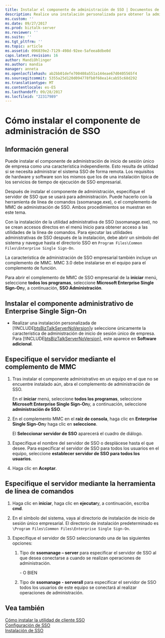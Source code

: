 ```yaml
---
title: Instalar el componente de administración de SSO | Documentos de Microsoft
description: Realice una instalación personalizada para obtener la administración de SSO y use ssomanage o administración de SSO para especificar el nombre del servidor de BizTalk Server
ms.custom: ''
ms.date: 09/27/2017
ms.prod: biztalk-server
ms.reviewer: ''
ms.suite: ''
ms.tgt_pltfrm: ''
ms.topic: article
ms.assetid: 096839e2-7129-498d-92ee-5afeea8dbe0d
caps.latest.revision: 16
author: MandiOhlinger
ms.author: mandia
manager: anneta
ms.openlocfilehash: ab2bb01defe700408a551a144eae67d0405565f4
ms.sourcegitcommit: 5355a25d120d094778fb8f68ea14cab55c68d292
ms.translationtype: MT
ms.contentlocale: es-ES
ms.lasthandoff: 09/28/2017
ms.locfileid: "22317989"
---
```

# <a name="how-to-install-the-sso-administration-component"></a>Cómo instalar el componente de administración de SSO

## <a name="overview"></a>Información general
Puede instalar el componente de administración de inicio de sesión único de empresa como una característica independiente. Esto resulta de utilidad si se necesita administrar el sistema SSO de forma remota. Los requisitos de hardware y software son los mismos que los de una instalación típica de los servicios de tiempo de ejecución de SSO empresarial.  
  
 Después de instalar el componente de administración, especifique el servidor de SSO que se usará para administración. Puede hacerlo con la herramienta de línea de comandos (ssomanage.exe), o el complemento de MMC de administración de SSO. Ambos procedimientos se muestran en este tema.  
  
 Con la instalación de la utilidad administrativa de SSO (ssomanage.exe), no se crean accesos directos en el menú Inicio para obtener acceso a las utilidades de la línea de comandos. Para ejecutar las utilidades administrativas de SSO después de la instalación, debe abrir un símbolo del sistema y navegue hasta el directorio SSO en `Program Files\Common Files\Enterprise Single Sign-On`.  
  
 La característica de administración de SSO empresarial también incluye un complemento de MMC. MMC 3.0 debe instalarse en el equipo para el complemento de función.  
  
 Para abrir el complemento de MMC de SSO empresarial de la **iniciar** menú, seleccione **todos los programas**, seleccione **Microsoft Enterprise Single Sign-On**y, a continuación, **SSO Administración**.  
  
## <a name="install-the-enterprise-single-sign-on-administrative-component"></a>Instalar el componente administrativo de Enterprise Single Sign-On  
  
-   Realizar una instalación personalizada de [!INCLUDE[btsBizTalkServerNoVersion](../includes/btsbiztalkservernoversion-md.md)]y seleccione únicamente la característica de administración de inicio de sesión único de empresa. Para [!INCLUDE[btsBizTalkServerNoVersion](../includes/btsbiztalkservernoversion-md.md)], este aparece en **Software adicional**.  
  
## <a name="enter-the-server-using-the-mmc-snap-in"></a>Especifique el servidor mediante el complemento de MMC  
  
1.  Tras instalar el componente administrativo en un equipo en el que no se encuentre instalado aún, abra el complemento de administración de SSO.  
  
     En el **iniciar** menú, seleccione **todos los programas**, seleccione **Microsoft Enterprise Single Sign-On**y, a continuación, seleccione **administración de SSO**.  
  
2.  En el complemento MMC en el **raíz de consola**, haga clic en **Enterprise Single Sign-On**y haga clic en **seleccione**.  
  
     El **Seleccionar servidor de SSO** aparecerá el cuadro de diálogo.  
  
3.  Especifique el nombre del servidor de SSO o desplácese hasta el que desee. Para especificar el servidor de SSO para todos los usuarios en el equipo, seleccione **establecer servidor de SSO para todos los usuarios**.  
  
4.  Haga clic en **Aceptar**.  
  
## <a name="enter-the-server-using-the-command-line-tool"></a>Especifique el servidor mediante la herramienta de línea de comandos  
  
1.  Haga clic en **iniciar**, haga clic en **ejecutar**y, a continuación, escriba **cmd**.  
  
2.  En el símbolo del sistema, vaya al directorio de instalación de inicio de sesión único empresarial. El directorio de instalación predeterminado es `\Program Files\Common Files\Enterprise Single Sign-On`.  
  
3.  Especifique el servidor de SSO seleccionando una de las siguientes opciones:  
  
    1.  Tipo de **ssomanage – server** para especificar el servidor de SSO al que desea conectarse a cuando se realizan operaciones de administración.  
  
         \- O BIEN  
  
    2.  Tipo de **ssomanage - serverall** para especificar el servidor de SSO todos los usuarios de este equipo se conectará al realizar operaciones de administración.  
  
## <a name="see-also"></a>Vea también  
 [Cómo instalar la utilidad de cliente SSO](../core/how-to-install-the-sso-client-utility.md)   
 [Configuración de SSO](../core/configuring-sso.md)   
 [Instalación de SSO](../core/installing-sso.md)

